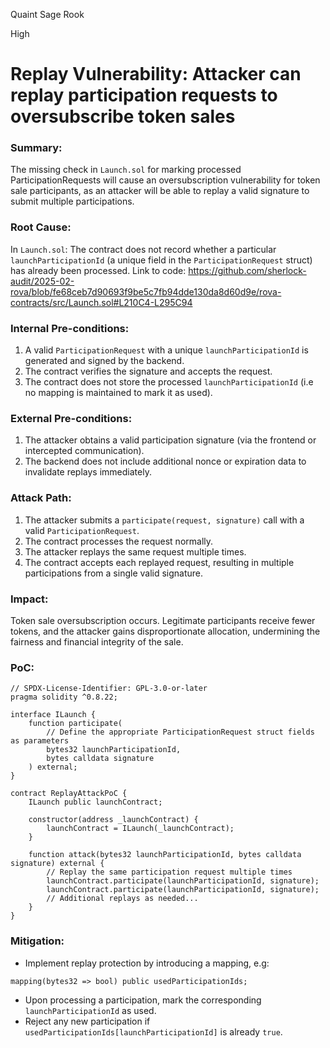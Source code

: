 Quaint Sage Rook

High

# Replay Vulnerability: Attacker can replay participation requests to oversubscribe token sales

### Summary:
The missing check in `Launch.sol` for marking processed ParticipationRequests will cause an oversubscription vulnerability for token sale participants, as an attacker will be able to replay a valid signature to submit multiple participations.

### Root Cause:
In `Launch.sol`: The contract does not record whether a particular `launchParticipationId` (a unique field in the `ParticipationRequest` struct) has already been processed.
Link to code: https://github.com/sherlock-audit/2025-02-rova/blob/fe68ceb7d90693f9be5c7fb94dde130da8d60d9e/rova-contracts/src/Launch.sol#L210C4-L295C94

### Internal Pre-conditions:

1. A valid `ParticipationRequest` with a unique `launchParticipationId` is generated and signed by the backend.
2. The contract verifies the signature and accepts the request.
3. The contract does not store the processed `launchParticipationId` (i.e no mapping is maintained to mark it as used).

### External Pre-conditions:

1. The attacker obtains a valid participation signature (via the frontend or intercepted communication).
2. The backend does not include additional nonce or expiration data to invalidate replays immediately.

### Attack Path:

1. The attacker submits a `participate(request, signature)` call with a valid `ParticipationRequest`.
2. The contract processes the request normally.
3. The attacker replays the same request multiple times.
4. The contract accepts each replayed request, resulting in multiple participations from a single valid signature.

### Impact:
Token sale oversubscription occurs. Legitimate participants receive fewer tokens, and the attacker gains disproportionate allocation, undermining the fairness and financial integrity of the sale.

### PoC:

```solidity
// SPDX-License-Identifier: GPL-3.0-or-later
pragma solidity ^0.8.22;

interface ILaunch {
    function participate(
        // Define the appropriate ParticipationRequest struct fields as parameters
        bytes32 launchParticipationId,
        bytes calldata signature
    ) external;
}

contract ReplayAttackPoC {
    ILaunch public launchContract;
    
    constructor(address _launchContract) {
        launchContract = ILaunch(_launchContract);
    }
    
    function attack(bytes32 launchParticipationId, bytes calldata signature) external {
        // Replay the same participation request multiple times
        launchContract.participate(launchParticipationId, signature);
        launchContract.participate(launchParticipationId, signature);
        // Additional replays as needed...
    }
}
```

### Mitigation:

- Implement replay protection by introducing a mapping, e.g:
```solidity
mapping(bytes32 => bool) public usedParticipationIds;
```
- Upon processing a participation, mark the corresponding `launchParticipationId` as used.
- Reject any new participation if `usedParticipationIds[launchParticipationId]` is already `true`.